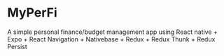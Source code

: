 # MyPerFi
A simple personal finance/budget management app using React native + Expo + React Navigation + Nativebase + Redux + Redux Thunk + Redux Persist 
